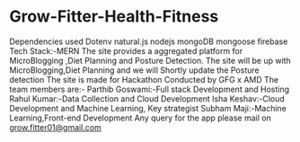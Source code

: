 # Grow-Fitter-Health-Fitness
Dependencies used Dotenv natural.js nodejs mongoDB mongoose firebase 
Tech Stack:-MERN
The site provides a aggregated platform for MicroBlogging ,Diet Planning and Posture Detection.
The site will be up with MicroBlogging,Diet Planning and we will Shortly update the Posture detection
The site is made for Hackathon Conducted by GFG x AMD
The team members are:-
Parthib Goswami:-Full stack Development and Hosting
Rahul Kumar:-Data Collection and Cloud Development
Isha Keshav:-Cloud Development and Machine Learning, Key strategist
Subham Maji:-Machine Learning,Front-end Development
Any query for the app please mail on grow.fitter01@gmail.com
